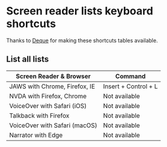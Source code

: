 # Screen reader lists keyboard shortcuts

Thanks to [Deque](https://www.deque.com/) for making these shortcuts tables available.

## List all lists

| Screen Reader & Browser | Command |
| ----------------------- | ------- |
| JAWS with Chrome, Firefox, IE | Insert + Control + L |
| NVDA with Firefox, Chrome | Not available |
| VoiceOver with Safari (iOS) | Not available |
| Talkback with Firefox | Not available |
| VoiceOver with Safari (macOS) | Not available |
| Narrator with Edge | Not available |
